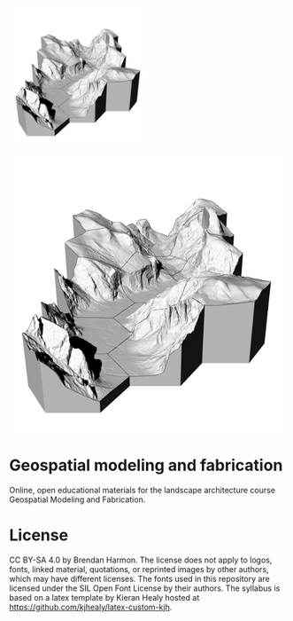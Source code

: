 <img src="images/yosemite_cutout.png" height="250">

![Terrain model of Yosemite](images/yosemite_500px.png)

# Geospatial modeling and fabrication
Online, open educational materials for the landscape architecture course Geospatial Modeling and Fabrication.

# License
CC BY-SA 4.0 by Brendan Harmon. The license does not apply to logos, fonts, linked material, quotations, or reprinted images by other authors, which may have different licenses. The fonts used in this repository are licensed under the SIL Open Font License by their authors. The syllabus is based on a latex template by Kieran Healy hosted at https://github.com/kjhealy/latex-custom-kjh.
